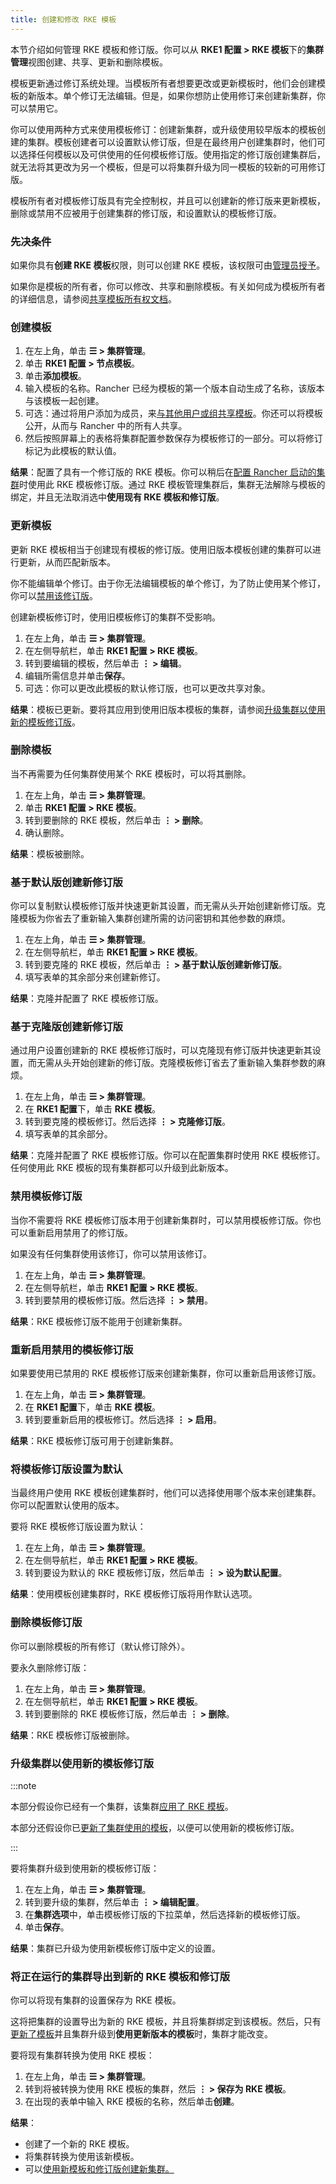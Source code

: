 ```yaml
---
title: 创建和修改 RKE 模板
---
```


本节介绍如何管理 RKE 模板和修订版。你可以从 **RKE1 配置 > RKE 模板**下的**集群管理**视图创建、共享、更新和删除模板。

模板更新通过修订系统处理。当模板所有者想要更改或更新模板时，他们会创建模板的新版本。单个修订无法编辑。但是，如果你想防止使用修订来创建新集群，你可以禁用它。

你可以使用两种方式来使用模板修订：创建新集群，或升级使用较早版本的模板创建的集群。模板创建者可以设置默认修订版，但是在最终用户创建集群时，他们可以选择任何模板以及可供使用的任何模板修订版。使用指定的修订版创建集群后，就无法将其更改为另一个模板，但是可以将集群升级为同一模板的较新的可用修订版。

模板所有者对模板修订版具有完全控制权，并且可以创建新的修订版来更新模板，删除或禁用不应被用于创建集群的修订版，和设置默认的模板修订版。


### 先决条件

如果你具有**创建 RKE 模板**权限，则可以创建 RKE 模板，该权限可由[管理员授予](creator-permissions.md)。

如果你是模板的所有者，你可以修改、共享和删除模板。有关如何成为模板所有者的详细信息，请参阅[共享模板所有权文档](access-or-share-templates.md#共享模板所有权)。

### 创建模板

1. 在左上角，单击 **☰ > 集群管理**。
1. 单击 **RKE1 配置 > 节点模板**。
1. 单击**添加模板**。
1. 输入模板的名称。Rancher 已经为模板的第一个版本自动生成了名称，该版本与该模板一起创建。
1. 可选：通过将用户添加为成员，来[与其他用户或组共享模板](access-or-share-templates.md#与特定用户或组共享模板)。你还可以将模板公开，从而与 Rancher 中的所有人共享。
1. 然后按照屏幕上的表格将集群配置参数保存为模板修订的一部分。可以将修订标记为此模板的默认值。

**结果**：配置了具有一个修订版的 RKE 模板。你可以稍后在[配置 Rancher 启动的集群](../../../../pages-for-subheaders/launch-kubernetes-with-rancher.md)时使用此 RKE 模板修订版。通过 RKE 模板管理集群后，集群无法解除与模板的绑定，并且无法取消选中**使用现有 RKE 模板和修订版**。

### 更新模板

更新 RKE 模板相当于创建现有模板的修订版。使用旧版本模板创建的集群可以进行更新，从而匹配新版本。

你不能编辑单个修订。由于你无法编辑模板的单个修订，为了防止使用某个修订，你可以[禁用该修订版](#禁用模板修订版)。

创建新模板修订时，使用旧模板修订的集群不受影响。

1. 在左上角，单击 **☰ > 集群管理**。
1. 在左侧导航栏，单击 **RKE1 配置 > RKE 模板**。
1. 转到要编辑的模板，然后单击 **⋮ > 编辑**。
1. 编辑所需信息并单击**保存**。
1. 可选：你可以更改此模板的默认修订版，也可以更改共享对象。

**结果**：模板已更新。要将其应用到使用旧版本模板的集群，请参阅[升级集群以使用新的模板修订版](#升级集群以使用新的模板修订版)。

### 删除模板

当不再需要为任何集群使用某个 RKE 模板时，可以将其删除。

1. 在左上角，单击 **☰ > 集群管理**。
1. 单击 **RKE1 配置 > RKE 模板**。
1. 转到要删除的 RKE 模板，然后单击 **⋮ > 删除**。
1. 确认删除。

**结果**：模板被删除。

### 基于默认版创建新修订版

你可以复制默认模板修订版并快速更新其设置，而无需从头开始创建新修订版。克隆模板为你省去了重新输入集群创建所需的访问密钥和其他参数的麻烦。

1. 在左上角，单击 **☰ > 集群管理**。
1. 在左侧导航栏，单击 **RKE1 配置 > RKE 模板**。
1. 转到要克隆的 RKE 模板，然后单击 **⋮ > 基于默认版创建新修订版**。
1. 填写表单的其余部分来创建新修订。

**结果**：克隆并配置了 RKE 模板修订版。

### 基于克隆版创建新修订版

通过用户设置创建新的 RKE 模板修订版时，可以克隆现有修订版并快速更新其设置，而无需从头开始创建新的修订版。克隆模板修订省去了重新输入集群参数的麻烦。

1. 在左上角，单击 **☰ > 集群管理**。
1. 在 **RKE1 配置**下，单击 **RKE 模板**。
1. 转到要克隆的模板修订。然后选择 **⋮ > 克隆修订版**。
1. 填写表单的其余部分。

**结果**：克隆并配置了 RKE 模板修订版。你可以在配置集群时使用 RKE 模板修订。任何使用此 RKE 模板的现有集群都可以升级到此新版本。

### 禁用模板修订版

当你不需要将 RKE 模板修订版本用于创建新集群时，可以禁用模板修订版。你也可以重新启用禁用了的修订版。

如果没有任何集群使用该修订，你可以禁用该修订。

1. 在左上角，单击 **☰ > 集群管理**。
1. 在左侧导航栏，单击 **RKE1 配置 > RKE 模板**。
1. 转到要禁用的模板修订版。然后选择 **⋮ > 禁用**。

**结果**：RKE 模板修订版不能用于创建新集群。

### 重新启用禁用的模板修订版

如果要使用已禁用的 RKE 模板修订版来创建新集群，你可以重新启用该修订版。

1. 在左上角，单击 **☰ > 集群管理**。
1. 在 **RKE1 配置**下，单击 **RKE 模板**。
1. 转到要重新启用的模板修订。然后选择 **⋮ > 启用**。

**结果**：RKE 模板修订版可用于创建新集群。

### 将模板修订版设置为默认

当最终用户使用 RKE 模板创建集群时，他们可以选择使用哪个版本来创建集群。你可以配置默认使用的版本。

要将 RKE 模板修订版设置为默认：

1. 在左上角，单击 **☰ > 集群管理**。
1. 在左侧导航栏，单击 **RKE1 配置 > RKE 模板**。
1. 转到要设为默认的 RKE 模板修订版，然后单击 **⋮ > 设为默认配置**。

**结果**：使用模板创建集群时，RKE 模板修订版将用作默认选项。

### 删除模板修订版

你可以删除模板的所有修订（默认修订除外）。

要永久删除修订版：

1. 在左上角，单击 **☰ > 集群管理**。
1. 在左侧导航栏，单击 **RKE1 配置 > RKE 模板**。
1. 转到要删除的 RKE 模板修订版，然后单击 **⋮ > 删除**。

**结果**：RKE 模板修订版被删除。

### 升级集群以使用新的模板修订版

:::note

本部分假设你已经有一个集群，该集群[应用了 RKE 模板](apply-templates.md)。

本部分还假设你已[更新了集群使用的模板](#更新模板)，以便可以使用新的模板修订版。

:::

要将集群升级到使用新的模板修订版：

1. 在左上角，单击 **☰ > 集群管理**。
1. 转到要升级的集群，然后单击 **⋮ > 编辑配置**。
1. 在**集群选项**中，单击模板修订版的下拉菜单，然后选择新的模板修订版。
1. 单击**保存**。

**结果**：集群已升级为使用新模板修订版中定义的设置。

### 将正在运行的集群导出到新的 RKE 模板和修订版

你可以将现有集群的设置保存为 RKE 模板。

这将把集群的设置导出为新的 RKE 模板，并且将集群绑定到该模板。然后，只有[更新了模板](manage-rke1-templates.md#更新模板)并且集群升级到**使用更新版本的模板**时，集群才能改变。

要将现有集群转换为使用 RKE 模板：

1. 在左上角，单击 **☰ > 集群管理**。
1. 转到将被转换为使用 RKE 模板的集群，然后 **⋮ > 保存为 RKE 模板**。
1. 在出现的表单中输入 RKE 模板的名称，然后单击**创建**。

**结果**：

- 创建了一个新的 RKE 模板。
- 将集群转换为使用该新模板。
- 可以[使用新模板和修订版创建新集群。](apply-templates.md#使用-rke-模板创建集群)